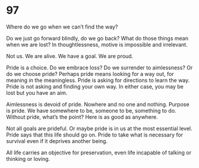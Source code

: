 # 97

Where do we go when we can’t find the way? 

Do we just go forward blindly, do we go back? What do those things mean when we are lost? In thoughtlessness, motive is impossible and irrelevant. 

Not us. We are alive. We have a goal. We are proud. 

Pride is a choice.  Do we embrace loss? Do we surrender to aimlessness? Or do we choose pride? Perhaps pride means looking for a way out, for meaning in the meaningless. Pride is asking for directions to learn the way. Pride is not asking and finding your own way. In either case, you may be lost but you have an aim. 

Aimlessness is devoid of pride. Nowhere and no one and nothing. Purpose is pride. We have somewhere to be, someone to be, something to do. Without pride, what’s the point? Here is as good as anywhere.

Not all goals are prideful. Or maybe pride is in us at the most essential level. Pride says that this life should go on. Pride to take what is necessary for survival even if it deprives another being.

All life carries an objective for preservation, even life incapable of talking or thinking or loving.



